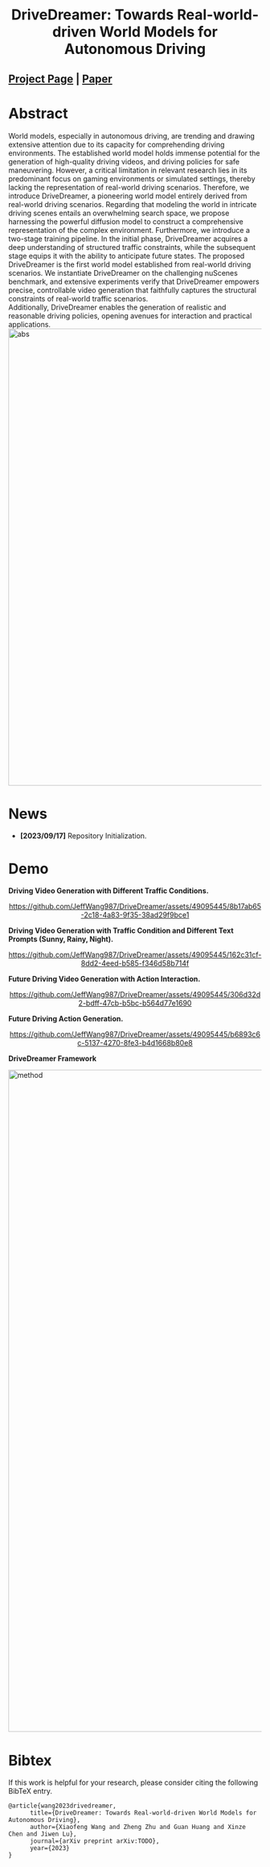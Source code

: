 <div align="center">   

# DriveDreamer: Towards Real-world-driven World Models for Autonomous Driving
</div>

## [Project Page](https://drivedreamer.github.io) | [Paper](https://drivedreamer.github.io/)

# Abstract 

World models, especially in autonomous driving, are trending and drawing extensive attention due to its 
capacity for comprehending driving environments. The established world model holds immense potential 
for the generation of high-quality driving videos, and driving policies for safe maneuvering. However, 
a critical limitation in relevant research lies in its predominant focus on gaming environments or simulated 
settings, thereby lacking the representation of real-world driving scenarios. Therefore, we introduce 
DriveDreamer, a pioneering world model entirely derived from real-world driving scenarios. Regarding that 
modeling the world in intricate driving scenes entails an overwhelming search space, we propose harnessing 
the powerful diffusion model to construct a comprehensive representation of the complex environment. Furthermore, 
we introduce a two-stage training pipeline. In the initial phase, DriveDreamer acquires a deep understanding of 
structured traffic constraints, while the subsequent stage equips it with the ability to anticipate future states. 
The proposed DriveDreamer is the first world model established from real-world driving scenarios. We instantiate 
DriveDreamer on the challenging nuScenes benchmark, and extensive experiments verify that DriveDreamer empowers precise,
controllable video generation that faithfully captures the structural constraints of real-world traffic scenarios.  
Additionally, DriveDreamer enables the generation of realistic and reasonable driving policies, opening avenues for 
interaction and practical applications.
<img width="907" alt="abs" src="https://github.com/JeffWang987/DriveDreamer/assets/49095445/c2d7fb5b-75f1-4a97-9940-cdd49e7675c8">



# News
- **[2023/09/17]** Repository Initialization.


# Demo
**Driving Video Generation with Different Traffic Conditions.**
<div align="center">   

https://github.com/JeffWang987/DriveDreamer/assets/49095445/8b17ab65-2c18-4a83-9f35-38ad29f9bce1
      
</div>


**Driving Video Generation with Traffic Condition and Different Text Prompts (Sunny, Rainy, Night).**

<div align="center">   


https://github.com/JeffWang987/DriveDreamer/assets/49095445/162c31cf-8dd2-4eed-b585-f346d58b714f


</div>


**Future Driving Video Generation with Action Interaction.**

<div align="center">   




https://github.com/JeffWang987/DriveDreamer/assets/49095445/306d32d2-bdff-47cb-b5bc-b564d77e1690



</div>

**Future Driving Action Generation.**

<div align="center">   


https://github.com/JeffWang987/DriveDreamer/assets/49095445/b6893c6c-5137-4270-8fe3-b4d1668b80e8


</div>


**DriveDreamer Framework**

<img width="1314" alt="method" src="https://github.com/JeffWang987/DriveDreamer/assets/49095445/ad395b96-0696-4118-b794-3e34469955bd">


# Bibtex
If this work is helpful for your research, please consider citing the following BibTeX entry.

```
@article{wang2023drivedreamer,
      title={DriveDreamer: Towards Real-world-driven World Models for Autonomous Driving}, 
      author={Xiaofeng Wang and Zheng Zhu and Guan Huang and Xinze Chen and Jiwen Lu},
      journal={arXiv preprint arXiv:TODO},
      year={2023}
}
```

